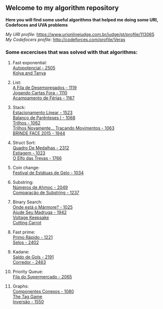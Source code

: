 ## Welcome to my algorithm repository

**Here you will find some useful algorithms that helped me doing some URI, Codefoces and UVA problems**

_My URI profile:_
https://www.urionlinejudge.com.br/judge/pt/profile/113065 \
_My Codefocers profile:_
http://codeforces.com/profile/Veras

### Some excercises that was solved with that algorithms:
1. Fast exponential:\
  	[Autopotencial - 2505](https://www.urionlinejudge.com.br/judge/pt/problems/view/2505)\
  	[Kolya and Tanya](http://codeforces.com/problemset/problem/584/B)

1. List:\
  	[A Fila de Desempregados - 1119](https://www.urionlinejudge.com.br/judge/pt/problems/view/1119)\
  	[Jogando Cartas Fora - 1110](https://www.urionlinejudge.com.br/judge/pt/problems/view/1110)\
  	[Acampamento de Férias - 1167](https://www.urionlinejudge.com.br/judge/pt/problems/view/1167)

1. Stack:\
	[Estacionamento Linear - 1523](https://www.urionlinejudge.com.br/judge/pt/problems/view/1523)\
  	[Balanço de Parênteses I - 1068](https://www.urionlinejudge.com.br/judge/pt/problems/view/1068)\
  	[Trilhos - 1062](https://www.urionlinejudge.com.br/judge/pt/problems/view/1062)\
  	[Trilhos Novamente... Traçando Movimentos - 1063](https://www.urionlinejudge.com.br/judge/pt/problems/view/1063)\
  	[BRINDE FACE 2015 - 1944](https://www.urionlinejudge.com.br/judge/pt/problems/view/1944)
  
1. Struct Sort:\
  	[Quadro De Medalhas - 2312](https://www.urionlinejudge.com.br/judge/pt/problems/view/2312)\
  	[Estiagem - 1023](https://www.urionlinejudge.com.br/judge/pt/problems/view/1023)\
  	[O Elfo das Trevas - 1766](https://www.urionlinejudge.com.br/judge/pt/problems/view/1766)
 
1. Coin change:\
  	[Festival de Estátuas de Gelo - 1034](https://www.urionlinejudge.com.br/judge/pt/problems/view/1034)

1. Substring:\
  	[Números de Ahmoc - 2049](https://www.urionlinejudge.com.br/judge/pt/problems/view/2049)\
  	[Comparação de Substring - 1237](https://www.urionlinejudge.com.br/judge/pt/problems/view/1237)

1. Binary Search:\
    [Onde está o Mármore? - 1025](https://www.urionlinejudge.com.br/judge/pt/problems/view/1025)\
    [Ajude Seu Madruga - 1942](https://www.urionlinejudge.com.br/judge/pt/problems/view/1912)\
    [Voltage Keepsake](http://codeforces.com/contest/801/problem/C)\
    [Cutting Carrot](http://codeforces.com/contest/794/problem/B)
    
1. Fast prime:\
  	[Primo Rápido - 1221](https://www.urionlinejudge.com.br/judge/pt/problems/view/1221)\
  	[Selos - 2402](https://www.urionlinejudge.com.br/judge/pt/problems/view/2402)

1. Kadane:\
	[Saldo de Gols - 2191](https://www.urionlinejudge.com.br/judge/pt/problems/view/2191)\
	[Corredor - 2463](https://www.urionlinejudge.com.br/judge/pt/problems/view/2463)

1. Priority Queue:\
	[Fila do Supermercado - 2065](https://www.urionlinejudge.com.br/judge/pt/problems/view/2065)
1. Graphs:\
	[Componentes Conexos - 1080](https://www.urionlinejudge.com.br/judge/pt/problems/view/1082)\
	[The Tag Game](http://codeforces.com/contest/813/problem/C)\
	[Inversão - 1550](https://www.urionlinejudge.com.br/judge/pt/problems/view/1550)

